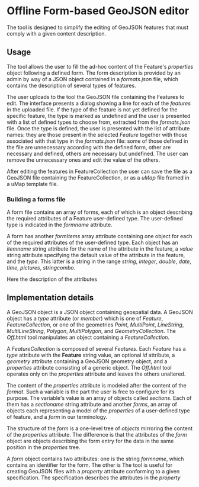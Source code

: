 # Offline Form-based GeoJSON editor

The tool is designed to simplify the editing of GeoJSON features that must comply with a given content description. 

## Usage

The tool allows the user to fill the ad-hoc content of the Feature's *properties* object following a defined form. The form description is provided by an admin by way of a JSON object contained in a *formats.json* file, which contains the description of several types of features. 

The user uploads to the tool the GeoJSON file containing the Features to edit. The interface presents a dialog showing a line for each of the *features* in the uploaded file. If the type of the feature is not yet defined for the specific feature, the type is marked as undefined and the user is presented with a list of defined types to choose from, extracted from the *formats.json* file. Once the type is defined, the user is presented with the list of attribute names: they are those present in the selected *Feature* together with those associated with that type in the *formats.json* file: some of those defined in the file are unnecessary according with the defined form, other are necessary and defined, others are necessary but undefined. The user can remove the unnecessary ones and edit the value of the others.

After editing the features in FeatureCollection the user can save the file as a GeoJSON file containing the FeatureCollection, or as a *uMap* file framed in a uMap template file.

### Building a forms file

A form file contains an array of forms, each of which is an object describing the required attributes of a Feature user-defined type. The user-defined type is indicated in the *formname* attribute.

A form has another *formItems* array attribute containing one object for each of the required attributes of the user-defined type. Each object has an *itemname* string attribute for the name of the attribute in the feature, a *value* string attribute specifying the default value of the attribute in the feature, and the *type*. This latter is a string in the range *string*, *integer*, *double*, *date*, *time*, *pictures*, *stringcombo*.

Here the description of the attributes

## Implementation details

A GeoJSON object is a JSON object containing geospatial data. A GeoJSON object has a *type* attribute (or *member*) which is one of *Feature*, *FeatureCollection*, or one of the geometries *Point*, *MultiPoint*, *LineString*, *MultiLineString*, *Polygon*, *MultiPolygon*, and *GeometryCollection*. The *Off.html* tool manipulates an object containing a *FeatureCollection*.

A *FeatureCollection* is composed of several *Features*. Each *Feature* has a *type* attribute with the **Feature** string value, an optional *id* attribute, a *geometry* attribute containing a GeoJSON geometry object, and a *properties* attribute consisting of a generic object. The *Off.html* tool operates only on the *properties* attribute and leaves the others unaltered.

The content of the *properties* attribute is modeled after the content of the *format*. Such a variable is the part the user is free to configure for its purpose. The variable's value is an array of objects called *sections*. Each of them has a *sectioname* string attribute and another *forms*, an array of objects each representing a model of the *properties* of a user-defined type of feature, and a *form* in our terminology.

The structure of the *form* is a one-level tree of *objects* mirroring the content of the *properties* attribute. The difference is that the attributes of the *form* object are objects describing the form entry for the data in the same position in the *properties* tree.  

A *form* object contains two attributes: one is the string *formname*, which contains an identifier for the form. The other is 
The tool is useful for creating GeoJSON files with a *property* attribute conforming to a given specification.
The specification describes the attributes in the *property* 
